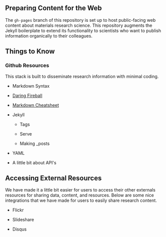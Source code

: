 ## Preparing Content for the Web

The ``gh-pages`` branch of this repository is set up to host public-facing web content
about materials research science.  This repository augments the Jekyll boilerplate to
extend its functionality to scientists who want to publish information organically
to their colleagues.

## Things to Know

### Github Resources

This stack is built to disseminate research information with minimal coding.

* Markdown Syntax

 * [Daring Fireball](http://daringfireball.net/projects/markdown/)

 * [Markdown Cheatsheet](https://github.com/adam-p/markdown-here/wiki/Markdown-Cheatsheet)

* Jekyll

  * Tags

  * Serve

  * Making _posts

* YAML

* A little bit about API's

## Accessing External Resources

We have made it a little bit easier for users to access their other externals resources
for sharing data, content, and resources.  Below are some nice integrations that we have
made for users to easily share research content.

* Flickr

* Slideshare

* Disqus
